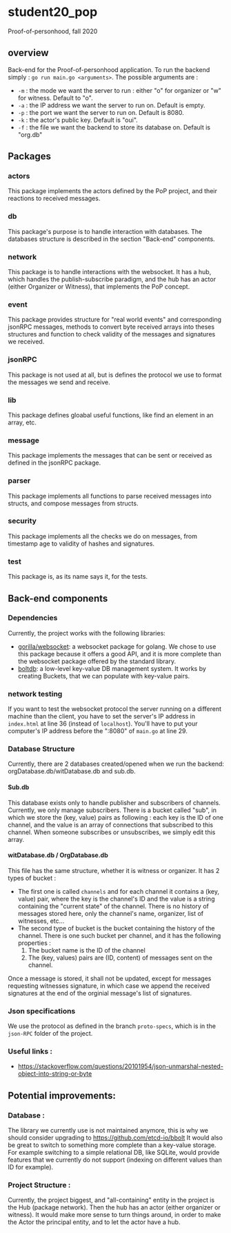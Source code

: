 # student20_pop
Proof-of-personhood, fall 2020

## overview
Back-end for the Proof-of-personhood application. To run the backend simply : `go run main.go <arguments>`. The possible 
arguments are :
* `-m` : the mode we want the server to run : either "o" for organizer or "w" for witness. Default to "o".
* `-a` : the IP address we want the server to run on. Default is empty.
* `-p` : the port we want the server to run on. Default is 8080.
* `-k` : the actor's public key. Default is "oui".
* `-f` : the file we want the backend to store its database on. Default is "org.db"

## Packages

### actors
This package implements the actors defined by the PoP project, and their reactions to received messages.

### db 
This package's purpose is to handle interaction with databases. The databases structure is described in the section "Back-end" components.

### network 
This package is to handle interactions with the websocket. It has a hub, which handles the publish-subscribe paradigm, and
the hub has an actor (either Organizer or Witness), that implements the PoP concept.

### event
This package provides structure for "real world events" and corresponding jsonRPC messages,  methods to convert byte received arrays into theses structures
and function to check validity of the messages and signatures we received.

### jsonRPC
This package is not used at all, but is defines the protocol we use to format the messages we send and receive.

### lib
This package defines gloabal useful functions, like find an element in an array, etc.

### message
This package implements the messages that can be sent or received as defined in the jsonRPC package.

### parser
This package implements all functions to parse received messages into structs, and compose messages from structs.

### security
This package implements all the checks we do on messages, from timestamp age to validity of hashes and signatures.

### test
This package is, as its name says it, for the tests.

## Back-end components

### Dependencies
Currently, the project works with the following libraries:
* [gorilla/websocket](https://github.com/gorilla/websocket): a websocket package for golang. We chose to use this 
package because it offers a good API, and it is more complete than the websocket package offered by the standard library.
* [boltdb](https://github.com/boltdb/bolt): a low-level key-value DB management system. It works by creating Buckets, 
that we can populate with key-value pairs.

### network testing 
If you want to test the websocket protocol the server running on a different machine than the client, you have to set the
server's IP address in `index.html`  at line 36 (instead of `localhost`). You'll have to put your computer's IP address
before the ":8080" of `main.go` at line 29.

### Database Structure
Currently, there are 2 databases created/opened when we run the backend: orgDatabase.db/witDatabase.db and sub.db.

#### Sub.db
This database exists only to handle publisher and subscribers of channels. Currently, we only manage subscribers. There is a bucket called
"sub", in which we store the (key, value) pairs as following : each key is the ID of one channel, and the value is an array of connections
that subscribed to this channel. When someone subscribes or unsubscribes, we simply edit this array.

#### witDatabase.db / OrgDatabase.db
This file has the same structure, whether it is witness or organizer. It has 2 types of bucket :
* The first one is called `channels` and for each channel it contains a (key, value) pair, where the key is the channel's ID
and the value is a string containing the "current state" of the channel. There is no history of messages stored here, only the channel's name, organizer, list of witnesses, etc...
* The second type of bucket is the bucket containing the history of the channel. There is one such bucket per channel, and 
it has the following properties :
    1. The bucket name is the ID of the channel
    2. The (key, values) pairs are (ID, content) of messages sent on the channel.

Once a message is stored, it shall not be updated, except for messages requesting witnesses signature, in which case we 
append the received signatures at the end of the orginial message's list of signatures.

   
### Json specifications

We use the protocol as defined in the branch `proto-specs`, which is in the `json-RPC` folder of the project.

### Useful links :
* https://stackoverflow.com/questions/20101954/json-unmarshal-nested-object-into-string-or-byte

## Potential improvements:
### Database :
The library we currently use is not maintained anymore, this is why we should consider upgrading to https://github.com/etcd-io/bbolt
It would also be great to switch to something more complete than a key-value storage. For example switching to a simple relational DB,
like SQLite, would provide features that we currently do not support (indexing on different values than ID for example).
### Project Structure :
Currently, the project biggest, and "all-containing" entity in the project is the Hub (package network). Then the hub has
an actor (either organizer or witness). It would make more sense to turn things around, in order to make the Actor the
principal entity, and to let the actor have a hub.